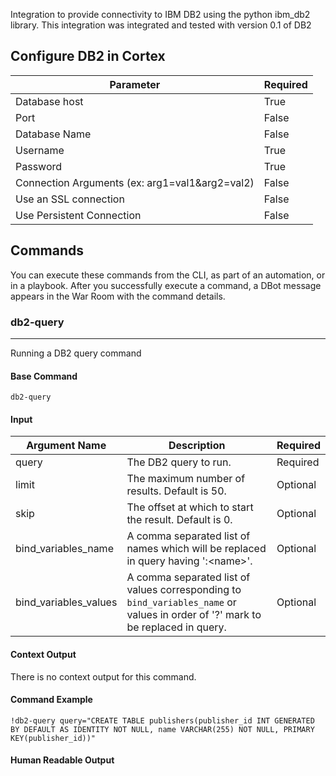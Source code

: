 Integration to provide connectivity to IBM DB2 using the python ibm_db2 library.
This integration was integrated and tested with version 0.1 of DB2

## Configure DB2 in Cortex


| **Parameter** | **Required** |
| --- | --- |
| Database host | True |
| Port | False |
| Database Name | False |
| Username | True |
| Password | True |
| Connection Arguments (ex: arg1=val1&amp;arg2=val2) | False |
| Use an SSL connection | False |
| Use Persistent Connection | False |

## Commands

You can execute these commands from the CLI, as part of an automation, or in a playbook.
After you successfully execute a command, a DBot message appears in the War Room with the command details.

### db2-query

***
Running a DB2 query command


#### Base Command

`db2-query`

#### Input

| **Argument Name** | **Description** | **Required** |
| --- | --- | --- |
| query | The DB2 query to run. | Required | 
| limit | The maximum number of results. Default is 50. | Optional | 
| skip | The offset at which to start the result. Default is 0. | Optional | 
| bind_variables_name | A comma separated list of names which will be replaced in query having ':&lt;name&gt;'. | Optional | 
| bind_variables_values | A comma separated list of values corresponding to `bind_variables_name` or values in order of '?' mark to be replaced in query. | Optional | 


#### Context Output

There is no context output for this command.

#### Command Example

```!db2-query query="CREATE TABLE publishers(publisher_id INT GENERATED BY DEFAULT AS IDENTITY NOT NULL, name VARCHAR(255) NOT NULL, PRIMARY KEY(publisher_id))"```

#### Human Readable Output

